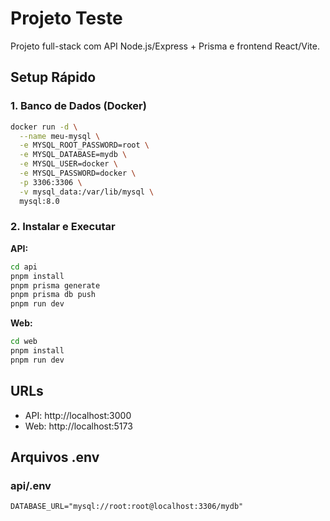 # Projeto Teste

Projeto full-stack com API Node.js/Express + Prisma e frontend React/Vite.

## Setup Rápido

### 1. Banco de Dados (Docker)
```bash
docker run -d \
  --name meu-mysql \
  -e MYSQL_ROOT_PASSWORD=root \
  -e MYSQL_DATABASE=mydb \
  -e MYSQL_USER=docker \
  -e MYSQL_PASSWORD=docker \
  -p 3306:3306 \
  -v mysql_data:/var/lib/mysql \
  mysql:8.0
```

### 2. Instalar e Executar

**API:**
```bash
cd api
pnpm install
pnpm prisma generate
pnpm prisma db push
pnpm run dev
```

**Web:**
```bash
cd web  
pnpm install
pnpm run dev
```

## URLs
- API: http://localhost:3000
- Web: http://localhost:5173

## Arquivos .env

### api/.env
```env
DATABASE_URL="mysql://root:root@localhost:3306/mydb"
```
